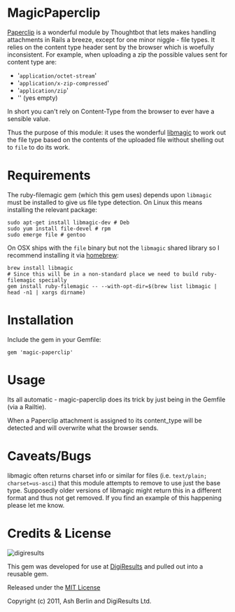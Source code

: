 # MagicPaperclip

[Paperclip] is a wonderful module by Thoughtbot that lets makes handling
attachments in Rails a breeze, except for one minor niggle - file types. It
relies on the content type header sent by the browser which is woefully
inconsistent. For example, when uploading a zip the possible values sent
for content type are:

+ '`application/octet-stream`'
+ '`application/x-zip-compressed`'
+ '`application/zip`'
+ '' (yes empty)

In short you can't rely on Content-Type from the browser to ever have a
sensible value.

Thus the purpose of this module: it uses the wonderful
[libmagic](http://www.darwinsys.com/file/) to work out the file type based
on the contents of the uploaded file without shelling out to `file` to do its
work.

# Requirements

The ruby-filemagic gem (which this gem uses) depends upon `libmagic` must be
installed to give us file type detection. On Linux this means installing the
relevant package:

    sudo apt-get install libmagic-dev # Deb
    sudo yum install file-devel # rpm
    sudo emerge file # gentoo

On OSX ships with the `file` binary but not the `libmagic` shared library so I
recommend installing it via [homebrew]:

    brew install libmagic
    # Since this will be in a non-standard place we need to build ruby-filemagic specially
    gem install ruby-filemagic -- --with-opt-dir=$(brew list libmagic | head -n1 | xargs dirname)

# Installation

Include the gem in your Gemfile:

    gem 'magic-paperclip'

# Usage

Its all automatic - magic-paperclip does its trick by just being in the
Gemfile (via a Railtie).

When a Paperclip attachment is assigned to its content_type will be detected
and will overwrite what the browser sends.

# Caveats/Bugs

libmagic often returns charset info or similar for files (i.e. `text/plain;
charset=us-asci`) that this module attempts to remove to use just the base
type. Supposedly older versions of libmagic might return this in a
different format and thus not get removed. If you find an example of this
happening please let me know.

# Credits & License

![digiresults](https://www.digiresults.com/stylesheets/images/logo_white.png)

This gem was developed for use at [DigiResults] and pulled out into a reusable gem.

Released under the [MIT License][MIT]

Copyright (c) 2011, Ash Berlin and DigiResults Ltd.

[Paperclip]: http://github.com/thoughtbot/paperclip
[homebrew]: http://mxcl.github.com/homebrew/
[MIT]: http://creativecommons.org/licenses/MIT/
[DigiResults]: http://www.digiresults.com/
